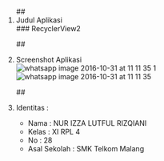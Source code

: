 <ol>
##<li> Judul Aplikasi </li>
### RecyclerView2
 
##<li> Screenshot Aplikasi </li>
![whatsapp image 2016-10-31 at 11 11 35 1](https://cloud.githubusercontent.com/assets/22027035/19957392/0022ae90-a1c9-11e6-8eff-69a7cc64bb2e.jpeg)
![whatsapp image 2016-10-31 at 11 11 35](https://cloud.githubusercontent.com/assets/22027035/19957391/002254f4-a1c9-11e6-9d4e-764b9f6cf253.jpeg)

##<li> Identitas : </li>

<ul>
<li> Nama : NUR IZZA LUTFUL RIZQIANI </li>
<li> Kelas : XI RPL 4 </li>
<li> No : 28 </li>
<li> Asal Sekolah : SMK Telkom Malang </li>
</ul>


